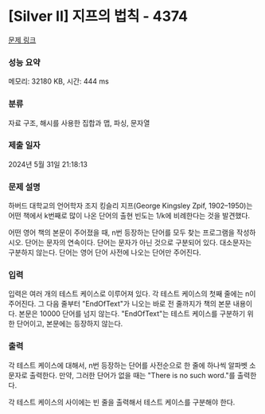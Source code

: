 # [Silver II] 지프의 법칙 - 4374 

[문제 링크](https://www.acmicpc.net/problem/4374) 

### 성능 요약

메모리: 32180 KB, 시간: 444 ms

### 분류

자료 구조, 해시를 사용한 집합과 맵, 파싱, 문자열

### 제출 일자

2024년 5월 31일 21:18:13

### 문제 설명

<p>
	하버드 대학교의 언어학자 조지 킹슬리 지프(George Kingsley Zpif, 1902–1950)는 어떤 책에서 k번째로 많이 나온 단어의 출현 빈도는 1/k에 비례한다는 것을 발견했다.</p>

<p>
	어떤 영어 책의 본문이 주어졌을 때, n번 등장하는 단어를 모두 찾는 프로그램을 작성하시오. 단어는 문자의 연속이다. 단어는 문자가 아닌 것으로 구분되어 있다. 대소문자는 구분하지 않는다. 단어는 영어 단어 사전에 나오는 단어만 주어진다.</p>

### 입력 

 <p>
	입력은 여러 개의 테스트 케이스로 이루어져 있다. 각 테스트 케이스의 첫째 줄에는 n이 주어진다. 그 다음 줄부터 "EndOfText"가 니오는 바로 전 줄까지가 책의 본문 내용이다. 본문은 10000 단어를 넘지 않는다. "EndOfText"는 테스트 케이스를 구분하기 위한 단어이고, 본문에는 등장하지 않는다.</p>

### 출력 

 <p>
	각 테스트 케이스에 대해서, n번 등장하는 단어를 사전순으로 한 줄에 하나씩 알파벳 소문자로 출력한다. 만약, 그러한 단어가 없을 때는 "There is no such word."를 출력한다.</p>

<p>
	각 테스트 케이스의 사이에는 빈 줄을 출력해서 테스트 케이스를 구분해야 한다.</p>

